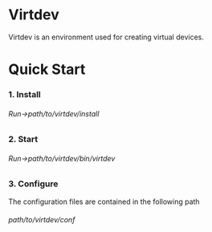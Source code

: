# Virtdev
Virtdev is an environment used for creating virtual devices.

# Quick Start
### 1. Install
###### Run->path/to/virtdev/install

### 2. Start
###### Run->path/to/virtdev/bin/virtdev

### 3. Configure
The configuration files are contained in the following path
###### path/to/virtdev/conf
